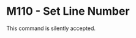 <!--
Copyright (C) 2016,2017  Kevin O'Connor <kevin@koconnor.net>

This file may be distributed under the terms of the GNU GPLv3 license.

based on Marlin Firmware Documentation.
Copyright (C) 2016, 2017 MarlinFirmware [https://github.com/MarlinFirmware/Marlin]
-->

# M110 - Set Line Number

This command is silently accepted.